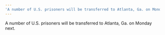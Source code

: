 ```yaml
---
'A number of U.S. prisoners will be transferred to Atlanta, Ga. on Monday next.'
---
```


A number of U.S. prisoners will be transferred to Atlanta, Ga. on Monday next.